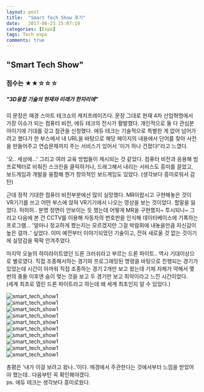 ```yaml
---
layout: post
title:  "Smart Tech Show 후기"
date:   2017-06-23 15:07:19
categories: [Expo]
tags: Tech expo
comments: true
---
```

<!--more-->
<h2>"Smart Tech Show"</h2>

<h3>점수는 ★★☆☆☆</h3>

<h5>"3D융합 기술의 현재와 미래가 한자리에"</h5>


이 문장은 매경 스마트 테크쇼의 캐치프레이즈다. 문장 그대로 현재 4차 산업혁명에서 가장 이슈가 되는 컴퓨터 비전, 에듀 테크의 전시가 활발했다. 개인적으로 둘 다 관심분야이기에 기대를 갖고 참관을 신청했다. 에듀 테크는 기술적으로 특별한 게 없어 넘어가려고 했다가 한 부스에서 내 URL을 바탕으로 해당 페이지의 내용에서 단어를 찾아 사전을 만들어주고 연습문제까지 주는 서비스가 있어서 '이거 하나 건졌다!'라고 느꼈다.  

'오.. 세상에...' 그리고 여러 교육 방법들이 제시되는 것 같았다. 컴퓨터 비전과 응용해 빔 프로젝터로 비춰진 스크린을 클릭하거나, 드래그해서 내리는 서비스도 흥미를 끌었고, 보드게임과 개발을 융합해 뭔가 창의적인 보드게임도 있었다. (생각보다 흥미로워서 감탄)  

근데 정작 기대한 컴퓨터 비전부분에선 많이 실망했다. MR이랍시고 구현해놓은 것이 VR기기를 쓰고 어떤 부스에 앉혀 VR기기에서 나오는 영상을 보는 것이었다. 할말을 잃었다. 허허허.. 분명 정면이 안보이는 듯 했는데 어떻게 MR을 구현했지~ 투시되나~ 그리고 다음에 본 건 CCTV를 이용해 자동차의 번호판을 인식해 데이터베이스에 기록하는 프로그램... '얼마나 정교하게 짰는지는 모르겠지만 그걸 박람회에 내놓을만큼 자신감이 높은 걸까..' 싶었다. 이미 예전부터 이야기되었던 기술이고, 전혀 새로울 것 없는 것이기에 실망감을 팍팍 안겨주었다.  

마지막 오늘의 하이라이트였던 드론 크러쉬라고 부르는 드론 파이트.. 역시 기대이상으로 별로였다. 직접 조종해서하는 경기와 프로그래밍된 명령을 바탕으로 진행되는 경기가 있었는데 시간이 아까워 직접 조종하는 경기 2개만 보고 왔는데 기체 자체가 약해서 몇 번의 충돌 이후엔 숨이 멎는 것을 보고 두 경기만 보고 최악이라고 느낀 시간이었다.  
(세계 최초로 열린 드론 파이트라고 하는데 왜 세계 최초인지 알 수 있었다.)

![smart_tech_show1](rjs1197.github.io/img/smart_tech_show/smart_tech_show_1.png)  
![smart_tech_show1](rjs1197.github.io/img/smart_tech_show/smart_tech_show_2.png)  
![smart_tech_show1](rjs1197.github.io/img/smart_tech_show/smart_tech_show_3.png)  
![smart_tech_show1](rjs1197.github.io/img/smart_tech_show/smart_tech_show_4.png)  
![smart_tech_show1](rjs1197.github.io/img/smart_tech_show/smart_tech_show_5.png)  
![smart_tech_show1](rjs1197.github.io/img/smart_tech_show/smart_tech_show_6.png)  
![smart_tech_show1](rjs1197.github.io/img/smart_tech_show/smart_tech_show_7.png)  
![smart_tech_show1](rjs1197.github.io/img/smart_tech_show/smart_tech_show_8.png)  
![smart_tech_show1](rjs1197.github.io/img/smart_tech_show/smart_tech_show_9.png)  
![smart_tech_show1](rjs1197.github.io/img/smart_tech_show/smart_tech_show_10.png)  

총평은 '내가 이걸 보려고 왔나..'이다. 매경에서 주관한다는 것에서부터 느낌을 받았어야 했는데.. 다음부턴 꼭 확인해야겠다.  
ps. 에듀 테크는 생각보다 흥미로웠다.
